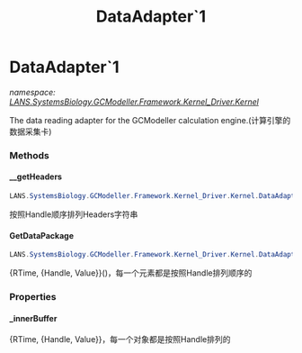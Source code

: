 ﻿---
title: DataAdapter`1
---

# DataAdapter`1
_namespace: [LANS.SystemsBiology.GCModeller.Framework.Kernel_Driver.Kernel](N-LANS.SystemsBiology.GCModeller.Framework.Kernel_Driver.Kernel.html)_

The data reading adapter for the GCModeller calculation engine.(计算引擎的数据采集卡)

### Methods

#### __getHeaders
```csharp
LANS.SystemsBiology.GCModeller.Framework.Kernel_Driver.Kernel.DataAdapter`1.__getHeaders
```
按照Handle顺序排列Headers字符串

#### GetDataPackage
```csharp
LANS.SystemsBiology.GCModeller.Framework.Kernel_Driver.Kernel.DataAdapter`1.GetDataPackage
```
{RTime, {Handle, Value}}()，每一个元素都是按照Handle排列顺序的



### Properties

#### _innerBuffer
{RTime, {Handle, Value}}，每一个对象都是按照Handle排列的

